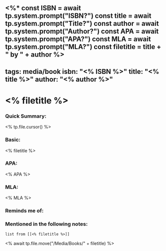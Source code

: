 <%*
const ISBN = await tp.system.prompt("ISBN?")
const title = await tp.system.prompt("Title?")
const author = await tp.system.prompt("Author?")
const APA = await tp.system.prompt("APA?")
const MLA = await tp.system.prompt("MLA?")
const filetitle = title + " by " + author 
%>
---
tags: media/book
isbn: "<% ISBN %>"
title: "<% title %>"
author: "<% author %>"
---
# <% filetitle %>
### Quick Summary:
<% tp.file.cursor() %>
### Basic:
<% filetitle %>
### APA:
<% APA %>
### MLA:
<% MLA %>

### Reminds me of:

### Mentioned in the following notes:
```dataview
list from [[<% filetitle %>]]
```

<% await tp.file.move("/Media/Books/" + filetitle) %>